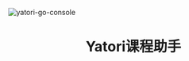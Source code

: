 ![yatori-go-console](https://socialify.git.ci/Yatori-Dev/yatori-go-console/image?font=Raleway&forks=1&issues=1&logo=https%3A%2F%2Fraw.githubusercontent.com%2FYatori-Dev%2Fyatori-go-console%2Frefs%2Fheads%2Fmain%2FREADME%2Fimages%2F1710254379397-modified.png&name=1&owner=1&pattern=Charlie%20Brown&pulls=1&stargazers=1&theme=Dark)

<div align="center"><h1>Yatori课程助手</h1></div>
